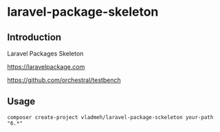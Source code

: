 # laravel-package-skeleton

## Introduction

Laravel Packages Skeleton

https://laravelpackage.com

https://github.com/orchestral/testbench

## Usage

```shell script
composer create-project vladmeh/laravel-package-sckeleton your-path "6.*"
```